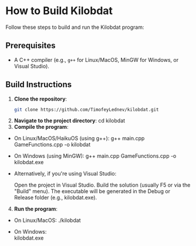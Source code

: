 # How to Build Kilobdat

Follow these steps to build and run the Kilobdat program:

## Prerequisites
- A C++ compiler (e.g., `g++` for Linux/MacOS, MinGW for Windows, or Visual Studio).

## Build Instructions

1. **Clone the repository**:
   ```bash
   git clone https://github.com/TimofeyLednev/kilobdat.git

2. **Navigate to the project directory**:
  cd kilobdat
3. **Compile the program**:
  - On Linux/MacOS/HaikuOS (using g++):
  g++ main.cpp GameFunctions.cpp -o kilobdat
  - On Windows (using MinGW):
  g++ main.cpp GameFunctions.cpp -o kilobdat.exe
  - Alternatively, if you're using Visual Studio:

    Open the project in Visual Studio.
    Build the solution (usually F5 or via the "Build" menu).
    The executable will be generated in the Debug or Release folder (e.g., kilobdat.exe).
4. **Run the program**:

-  On Linux/MacOS: 
    ./kilobdat

-  On Windows:   
    kilobdat.exe
